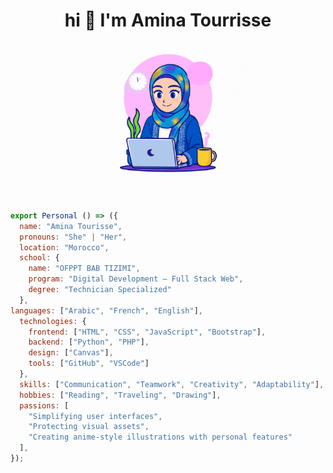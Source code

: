 <h1 align="center">hi 👋 I'm Amina Tourrisse </h1><br>
<div align="center">
    <a href="https://github.com/Amina123456789101112">
    <img src="https://raw.githubusercontent.com/Amina123456789101112/Amina123456789101112/596e9904ff8b678b7419a4831605a680ea863b01/assets/%D8%AA%D8%B5%D9%85%D9%8A%D9%85%20%D8%A8%D8%AF%D9%88%D9%86%20%D8%B9%D9%86%D9%88%D8%A7%D9%86%20(4).gif" height="200px">
    </a>
</div>
<br><br>

```js
export Personal () => ({
  name: "Amina Tourisse",
  pronouns: "She" | "Her",
  location: "Morocco",
  school: {
    name: "OFPPT BAB TIZIMI",
    program: "Digital Development – Full Stack Web",
    degree: "Technician Specialized"
  },
languages: ["Arabic", "French", "English"],
  technologies: {
    frontend: ["HTML", "CSS", "JavaScript", "Bootstrap"],
    backend: ["Python", "PHP"],
    design: ["Canvas"],
    tools: ["GitHub", "VSCode"]
  },
  skills: ["Communication", "Teamwork", "Creativity", "Adaptability"],
  hobbies: ["Reading", "Traveling", "Drawing"],
  passions: [
    "Simplifying user interfaces",
    "Protecting visual assets",
    "Creating anime-style illustrations with personal features"
  ],
});
```



<!--
**Amina123456789101112/Amina123456789101112** is a ✨ _special_ ✨ repository because its `README.md` (this file) appears on your GitHub profile.

Here are some ideas to get you started:

- 🔭 I’m currently working on ...
- 🌱 I’m currently learning ...
- 👯 I’m looking to collaborate on ...
- 🤔 I’m looking for help with ...
- 💬 Ask me about ...
- 📫 How to reach me: ...
- 😄 Pronouns: ...
- ⚡ Fun fact: ...
-->
